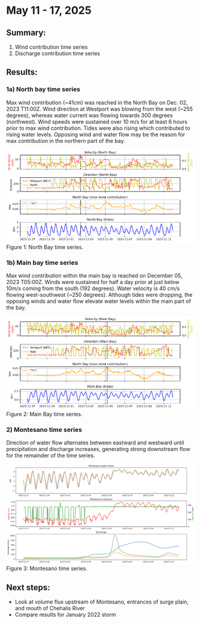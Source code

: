 # May 11 - 17, 2025

## Summary:
1) Wind contribution time series<br>
2) Discharge contribution time series<br>

## Results:
### 1a) North bay time series
Max wind contribution (~41cm) was reached in the North Bay on Dec. 02, 2023 T11:00Z. Wind direction at Westport was blowing from the west (~255 degrees), whereas water current was flowing towards 300 degrees (northwest). Wind speeds were sustained over 10 m/s for at least 6 hours prior to max wind contribution. Tides were also rising which contributed to rising water levels. Opposing wind and water flow may be the reason for max contribution in the northern part of the bay.


![northbay](../Figures/051525meeting/northbay_timeseries.png)<br>
Figure 1: North Bay time series.


### 1b) Main bay time series
Max wind contribution within the main bay is reached on December 05, 2023 T05:00Z. Winds were sustained for half a day prior at just below 10m/s coming from the south (192 degrees). Water velocity is 40 cm/s flowing west-southwest (~250 degrees). Although tides were dropping, the opposing winds and water flow elevate water levels within the main part of the bay.

![mainbay](../Figures/051525meeting/mainbay_timeseries.png)<br>
Figure 2: Main Bay time series.

### 2) Montesano time series
Direction of water flow alternates between eastward and westward until precipitation and discharge increases, generating strong downstream flow for the remainder of the time series.

![montesano](../Figures/051525meeting/montesano_timeseries.png)<br>
Figure 3: Montesano time series.


## Next steps:
- Look at volume flux upstream of Montesano, entrances of surge plain, and mouth of Chehalis River
- Compare results for January 2022 storm
